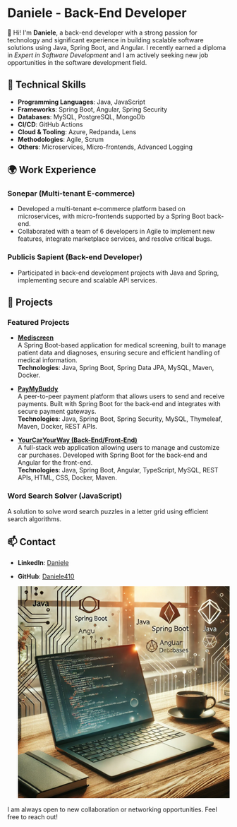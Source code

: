 # Daniele - Back-End Developer

👋 Hi! I'm **Daniele**, a back-end developer with a strong passion for technology and significant experience in building scalable software solutions using Java, Spring Boot, and Angular. I recently earned a diploma in *Expert in Software Development* and I am actively seeking new job opportunities in the software development field.

## 🔧 Technical Skills

- **Programming Languages**: Java, JavaScript
- **Frameworks**: Spring Boot, Angular, Spring Security
- **Databases**: MySQL, PostgreSQL, MongoDb
- **CI/CD**: GitHub Actions
- **Cloud & Tooling**: Azure, Redpanda, Lens
- **Methodologies**: Agile, Scrum
- **Others**: Microservices, Micro-frontends, Advanced Logging

## 🌍 Work Experience

### Sonepar (Multi-tenant E-commerce)
- Developed a multi-tenant e-commerce platform based on microservices, with micro-frontends supported by a Spring Boot back-end.
- Collaborated with a team of 6 developers in Agile to implement new features, integrate marketplace services, and resolve critical bugs.

### Publicis Sapient (Back-end Developer)
- Participated in back-end development projects with Java and Spring, implementing secure and scalable API services.

## 💼 Projects

### Featured Projects

- **[Mediscreen](https://github.com/Daniele410/p9Mediscreen)**  
  A Spring Boot-based application for medical screening, built to manage patient data and diagnoses, ensuring secure and efficient handling of medical information.  
  **Technologies**: Java, Spring Boot, Spring Data JPA, MySQL, Maven, Docker.

- **[PayMyBuddy](https://github.com/Daniele410/PayMyBuddy)**  
  A peer-to-peer payment platform that allows users to send and receive payments. Built with Spring Boot for the back-end and integrates with secure payment gateways.  
  **Technologies**: Java, Spring Boot, Spring Security, MySQL, Thymeleaf, Maven, Docker, REST APIs.

- **[YourCarYourWay (Back-End/Front-End)](https://github.com/Daniele410/YourCarYourWay_BE-FE)**  
  A full-stack web application allowing users to manage and customize car purchases. Developed with Spring Boot for the back-end and Angular for the front-end.  
  **Technologies**: Java, Spring Boot, Angular, TypeScript, MySQL, REST APIs, HTML, CSS, Docker, Maven.

### Word Search Solver (JavaScript)
A solution to solve word search puzzles in a letter grid using efficient search algorithms.

## 📫 Contact

- **LinkedIn**: [Daniele](https://www.linkedin.com/in/daniele-miraglia)
- **GitHub**: [Daniele410](https://github.com/Daniele410)

  ![Developer Workspace](./images/developer_workspace.png)

I am always open to new collaboration or networking opportunities. Feel free to reach out!
